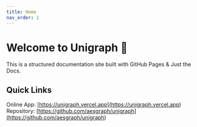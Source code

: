 ```yaml
---
title: Home
nav_order: 1
---
```


# Welcome to Unigraph 🚀

This is a structured documentation site built with GitHub Pages & Just the Docs.

## Quick Links
Online App: [https://unigraph.vercel.app](<https://unigraph.vercel.app>)<br>
Repository: [https://github.com/aesgraph/unigraph](<https://github.com/aesgraph/unigraph>)